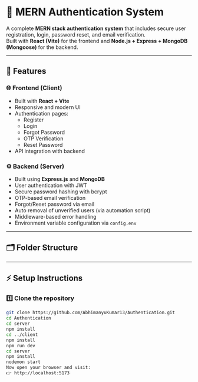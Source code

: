 # 🔐 MERN Authentication System

A complete **MERN stack authentication system** that includes secure user registration, login, password reset, and email verification.  
Built with **React (Vite)** for the frontend and **Node.js + Express + MongoDB (Mongoose)** for the backend.

---

## 🚀 Features

### 🌐 Frontend (Client)
- Built with **React + Vite**
- Responsive and modern UI
- Authentication pages:
  - Register
  - Login
  - Forgot Password
  - OTP Verification
  - Reset Password
- API integration with backend

### ⚙️ Backend (Server)
- Built using **Express.js** and **MongoDB**
- User authentication with JWT
- Secure password hashing with bcrypt
- OTP-based email verification
- Forgot/Reset password via email
- Auto removal of unverified users (via automation script)
- Middleware-based error handling
- Environment variable configuration via `config.env`

---

## 🗂️ Folder Structure


---

## ⚡ Setup Instructions

### 1️⃣ Clone the repository
```bash
git clone https://github.com/AbhimanyuKumar13/Authentication.git
cd Authentication
cd server
npm install
cd ../client
npm install
npm run dev
cd server
npm install
nodemon start 
Now open your browser and visit:
👉 http://localhost:5173
